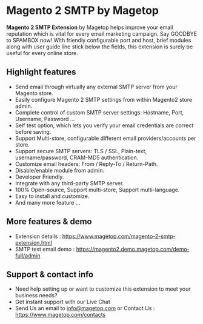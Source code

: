 # Magento 2 SMTP by Magetop

**Magento 2 SMTP Extension** by Magetop helps improve your email reputation which is vital for every email marketing campaign. Say GOODBYE to SPAMBOX now! With friendly configurable port and host, brief modules along with user guide line stick below the fields, this extension is surely be useful for every online store.

## Highlight features

- Send email through virtually any external SMTP server from your Magento store.
- Easily configure Magento 2 SMTP settings from within Magento2 store admin.
- Complete control of custom SMTP server settings: Hostname, Port, Username, Password ...
- Self test option, which lets you verify your email credentials are correct before saving.
- Support Multi-store, configurable different email providers/accounts per store.
- Support secure SMTP servers: TLS / SSL, Plain-text, username/password, CRAM-MD5 authentication.
- Customize email headers: From / Reply-To / Return-Path.
- Disable/enable module from admin.
- Developer Friendly.
- Integrate with any third-party SMTP server.
- 100% Open-source, Support multi-store, Support multi-language.
- Easy to install and customize.
- And many more feature ...

## More features & demo

- Extension details : https://www.magetop.com/magento-2-smtp-extension.html
- SMTP test email demo : https://magento2.demo.magetop.com/demo-full/admin

## Support & contact info

- Need help setting up or want to customize this extension to meet your business needs? 
- Get instant support with our Live Chat
- Send Us an email to info@magetop.com or Contact Us : https://www.magetop.com/contacts
